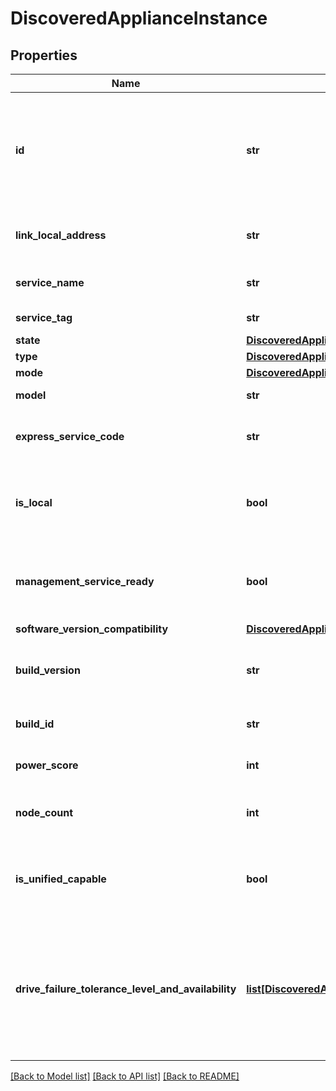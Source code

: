 # DiscoveredApplianceInstance

## Properties
Name | Type | Description | Notes
------------ | ------------- | ------------- | -------------
**id** | **str** | Unique identifier of a discovered appliance. The local discovered appliance has the id \&quot;0\&quot;. | [optional] 
**link_local_address** | **str** | The link local IPv4 address for the appliance. | [optional] 
**service_name** | **str** | The service name of the appliance. | [optional] 
**service_tag** | **str** | The Dell service tag. | [optional] 
**state** | [**DiscoveredApplianceStateEnum**](DiscoveredApplianceStateEnum.md) |  | [optional] 
**type** | [**DiscoveredApplianceTypeEnum**](DiscoveredApplianceTypeEnum.md) |  | [optional] 
**mode** | [**DiscoveredApplianceModeEnum**](DiscoveredApplianceModeEnum.md) |  | [optional] 
**model** | **str** | The model of the appliance. | [optional] 
**express_service_code** | **str** | The Express service code for the appliance. | [optional] 
**is_local** | **bool** | Indicates whether appliance is local (serving this request) or not. | [optional] 
**management_service_ready** | **bool** | Indicates whether necessary management services are ready. | [optional] 
**software_version_compatibility** | [**DiscoveredApplianceSoftwareVersionCompatibilityEnum**](DiscoveredApplianceSoftwareVersionCompatibilityEnum.md) |  | [optional] 
**build_version** | **str** | Build version of the installed software package release. | [optional] 
**build_id** | **str** | Unique identifier of this build. | [optional] 
**power_score** | **int** | Power rating for this appliance. | [optional] 
**node_count** | **int** | The number of nodes deployed on an appliance. | [optional] [default to 2]
**is_unified_capable** | **bool** | Indicates whether the appliance is capable of a unified configuration | [optional] 
**drive_failure_tolerance_level_and_availability** | [**list[DiscoveredApplianceDriveFailureToleranceLevelAvailability]**](DiscoveredApplianceDriveFailureToleranceLevelAvailability.md) | Information about the drive failure tolerance levels.  Filtering on the fields of this embedded resource is not supported. | [optional] 

[[Back to Model list]](../README.md#documentation-for-models) [[Back to API list]](../README.md#documentation-for-api-endpoints) [[Back to README]](../README.md)


